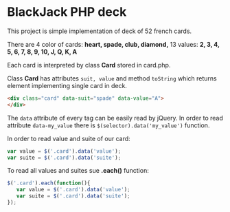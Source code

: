 # BlackJack PHP deck

This project is simple implementation of deck of 52 french cards. 

There are 4 color of cards: **heart, spade, club, diamond,**
13 values:
**2, 3, 4, 5, 6, 7, 8, 9, 10, J, Q, K, A**

Each card is interpreted by class **Card** stored in card.php.
 
Class **Card** has attributes ``suit, value`` and method ``toString`` which returns element implementing single card in deck. 

```html
<div class="card" data-suit="spade" data-value="A">
</div>
```

The ``data`` attribute of every tag can be easily read by jQuery. 
 In order to read attribute ``data-my_value`` there is ``$(selector).data('my_value')`` function.
 
 In order to read value and suite of our card:

```javascript
var value = $('.card').data('value');
var suite = $('.card').data('suite');
```

To read all values and suites sue **.each()** function:

```javascript
$('.card').each(function(){
   var value = $('.card').data('value');
   var suite = $('.card').data('suite'); 
});
```
